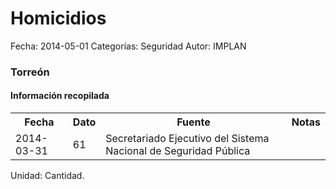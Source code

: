 Homicidios
=====

Fecha: 2014-05-01
Categorías: Seguridad
Autor: IMPLAN

### Torreón

#### Información recopilada

<table class="table table-hover table-bordered">
  <tr><th>Fecha</th><th>Dato</th><th>Fuente</th><th>Notas</th></tr>
  <tr><td>2014-03-31</td><td>61</td><td>Secretariado Ejecutivo del Sistema Nacional de Seguridad Pública</td><td></td></tr>
</table>

Unidad: Cantidad.
